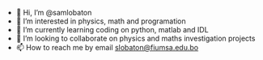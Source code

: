 - 👋 Hi, I’m @samlobaton
- 👀 I’m interested in physics, math and programation
- 🌱 I’m currently learning coding on python, matlab and IDL
- 💞️ I’m looking to collaborate on physics and maths investigation projects
- 📫 How to reach me by email slobaton@fiumsa.edu.bo

<!---
samlobaton/samlobaton is a ✨ special ✨ repository because its `README.md` (this file) appears on your GitHub profile.
You can click the Preview link to take a look at your changes.
--->
